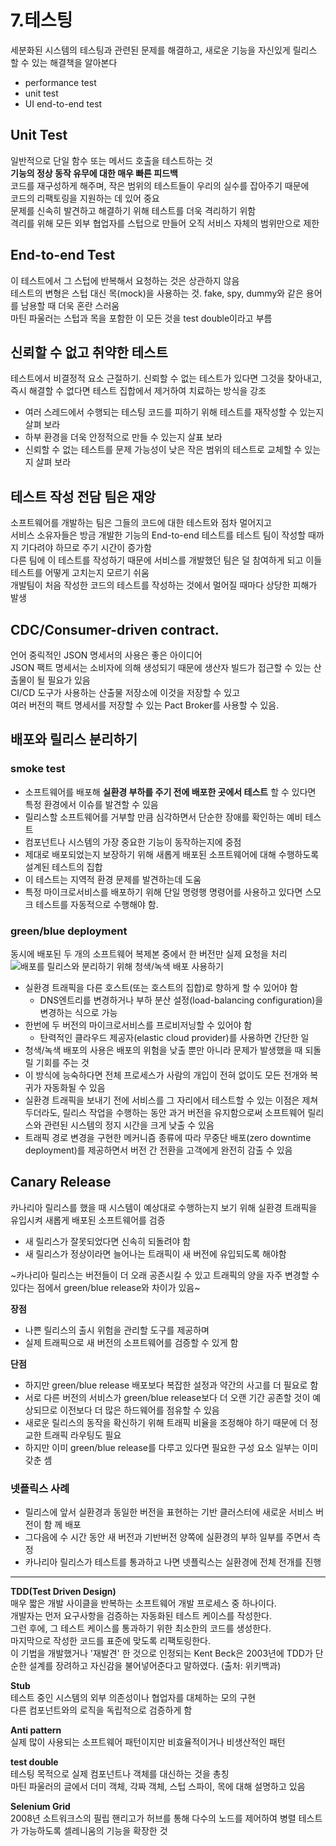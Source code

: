 # 7.테스팅  

세분화된 시스템의 테스팅과 관련된 문제를 해결하고, 새로운 기능을 자신있게 릴리스 할 수 있는 해결책을 알아본다  

-  performance test  
- unit test  
- UI end-to-end test

## Unit Test  
일반적으로 단일 함수 또는 메서드 호출을 테스트하는 것  
**기능의 정상 동작 유무에 대한 매우 빠른 피드백**  
코드를 재구성하게 해주며, 작은 범위의 테스트들이 우리의 실수를 잡아주기 때문에  
코드의 리팩토링을 지원하는 데 있어 중요  
문제를 신속히 발견하고 해결하기 위해 테스트를 더욱 격리하기 위함  
격리를 위해 모든 외부 협업자를 스텁으로 만들어 오직 서비스 자체의 범위만으로 제한  

## End-to-end Test 
이 테스트에서 그 스텁에 반복해서 요청하는 것은 상관하지 않음  
테스트의 변형은 스텁 대신 목(mock)을 사용하는 것. 
fake, spy, dummy와 같은 용어를 남용할 때 더욱 혼란 스러움  
마틴 파울러는 스텁과 목을 포함한 이 모든 것을 test double이라고 부름  
 
## 신뢰할 수 없고 취약한 테스트  
테스트에서 비결정적 요소 근절하기. 
신뢰할 수 없는 테스트가 있다면 그것을 찾아내고, 즉시 해결할 수 없다면 테스트 집합에서 제거하여 치료하는 방식을 강조  
- 여러 스레드에서 수행되는 테스팅 코드를 피하기 위해 테스트를 재작성할 수 있는지 살펴 보라   
- 하부 환경을 더욱 안정적으로 만들 수 있는지 살표 보라  
- 신뢰할 수 없는 테스트를 문제 가능성이 낮은 작은 범위의 테스트로 교체할 수 있는지 살펴 보라  

## 테스트 작성 전담 팀은 재앙  
소프트웨어를 개발하는 팀은 그들의 코드에 대한 테스트와 점차 멀어지고  
서비스 소유자들은 방금 개발한 기능의 End-to-end 테스트를 테스트 팀이 작성할 때까지 기다려야 하므로 주기 시간이 증가함  
다른 팀에 이 테스트를 작성하기 때문에 서비스를 개발했던 팀은 덜 참여하게 되고 이들 테스트를 어떻게 고치는지 모르기 쉬움  
개발팀이 처음 작성한 코드의 테스트를 작성하는 것에서 멀어질 때마다 상당한 피해가 발생  


## CDC/Consumer-driven contract. 
언어 중릭적인 JSON 명세서의 사용은 좋은 아이디어  
JSON 팩트 명세서는 소비자에 의해 생성되기 때문에 생산자 빌드가 접근할 수 있는 산출물이 될 필요가 있음  
CI/CD 도구가 사용하는 산출물 저장소에 이것을 저장할 수 있고  
여러 버전의 팩트 명세서를 저장할 수 있는 Pact Broker를 사용할 수 있음. 

## 배포와 릴리스 분리하기  
### smoke test   
- 소프트웨어를 배포해 **실환경 부하를 주기 전에 배포한 곳에서 테스트** 할 수 있다면 특정 환경에서 이슈를 발견할 수 있음     
- 릴리스할 소프트웨어를 거부할 만큼 심각하면서 단순한 장애를 확인하는 예비 테스트  
- 컴포넌트나 시스템의 가장 중요한 기능이 동작하는지에 중점  
- 제대로 배포되었는지 보장하기 위해 새롭게 배포된 소프트웨어에 대해 수행하도록 설계된 테스트의 집합  
- 이 테스트는 지역적 환경 문제를 발견하는데 도움   
- 특정 마이크로서비스를 배포하기 위해 단일 명령행 명령어를 사용하고 있다면 스모크 테스트를 자동적으로 수행해야 함. 
  
 
### green/blue deployment  
동시에 배포된 두 개의 소프트웨어 복제본 중에서 한 버전만 실제 요청을 처리  
![배포를 릴리스와 분리하기 위해 청색/녹색 배포 사용하기](./images/green_blue_deployment.jpeg)  
- 실환경 트래픽을 다른 호스트(또는 호스트의 집합)로 향하게 할 수 있어야 함  
	- DNS엔트리를 변경하거나 부하 분산 설정(load-balancing configuration)을 변경하는 식으로 가능  
- 한번에 두 버전의 마이크로서비스를 프로비저닝할 수 있어야 함  
	- 탄력적인 클라우드 제공자(elastic cloud provider)를 사용하면 간단한 일  
- 청색/녹색 배포의 사용은 배포의 위험을 낮출 뿐만 아니라 문제가 발생했을 때 되돌릴 기회를 주는 것   
- 이 방식에 능숙하다면 전체 프로세스가 사람의 개입이 전혀 없이도 모든 전개와 복귀가 자동화될 수 있음  
- 실환경 트래픽을 보내기 전에 서비스를 그 자리에서 테스트할 수 있는 이점은 제쳐두더라도, 릴리스 작업을 수행하는 동안 과거 버전을 유지함으로써 소프트웨어 릴리스와 관련된 시스템의 정지 시간을 크게 낮출 수 있음    
- 트래픽 경로 변경을 구현한 메커니즘 종류에 따라 무중단 배포(zero downtime deployment)를 제공하면서 버전 간 전환을 고객에게 완전히 감출 수 있음  

## Canary Release   
카나리아 릴리스를 했을 때 시스템이 예상대로 수행하는지 보기 위해 실환경 트래픽을 유입시켜 새롭게 배포된 소프트웨어를 검증  
- 새 릴리스가 잘못되었다면 신속히 되돌려야 함   
- 새 릴리스가 정상이라면 늘어나는 트래픽이 새 버전에 유입되도록 해야함   
  
~카나리아 릴리스는 버전들이 더 오래 공존시킬 수 있고 트래픽의 양을 자주 변경할 수 있다는 점에서 green/blue release와 차이가 있음~    
  
**장점**  
- 나쁜 릴리스의 출시 위험을 관리할 도구를 제공하며   
- 실제 트래픽으로 새 버전의 소프트웨어를 검증할 수 있게 함   

**단점**  
- 하지만 green/blue release 배포보다 복잡한 설정과 약간의 사고를 더 필요로 함    
- 서로 다른 버전의 서비스가 green/blue release보다 더 오랜 기간 공존할 것이 예상되므로 이전보다 더 많은 하드웨어를 점유할 수 있음   
- 새로운 릴리스의 동작을 확신하기 위해 트래픽 비율을 조정해야 하기 때문에 더 정교한 트래픽 라우팅도 필요  
- 하지만 이미 green/blue release를 다루고 있다면 필요한 구성 요소 일부는 이미 갖춘 셈   

### 넷플릭스 사례   
- 릴리스에 앞서 실환경과 동일한 버전을 표현하는 기반 클러스터에 새로운 서비스 버전이 함 께 배포  
- 그다음에 수 시간 동안 새 버전과 기반버전 양쪽에 실환경의 부하 일부를 주면서 측정   
- 카나리아 릴리스가 테스트를 통과하고 나면 넷플릭스는 실환경에 전체 전개를 진행   



 
---
**TDD(Test Driven Design)**   
매우 짧은 개발 사이클을 반복하는 소프트웨어 개발 프로세스 중 하나이다.  
개발자는 먼저 요구사항을 검증하는 자동화된 테스트 케이스를 작성한다.  
그런 후에, 그 테스트 케이스를 통과하기 위한 최소한의 코드를 생성한다.  
마지막으로 작성한 코드를 표준에 맞도록 리팩토링한다.  
이 기법을 개발했거나 '재발견' 한 것으로 인정되는 Kent Beck은 2003년에 TDD가 단순한 설계를 장려하고 자신감을 불어넣어준다고 말하였다. (출처: 위키백과)  

**Stub**  
테스트 중인 시스템의 외부 의존성이나 협업자를 대체하는 모의 구현  
다른 컴포넌트와의 로직을 독립적으로 검증하게 함  

**Anti pattern**  
실제 많이 사용되는 소프트웨어 패턴이지만 비효율적이거나 비생산적인 패턴  

**test double**  
테스팅 목적으로 실제 컴포넌트나 객체를 대신하는 것을 총칭  
마틴 파울러의 글에서 더미 객체, 각짜 객체, 스텁 스파이, 목에 대해 설명하고 있음   

**Selenium Grid**  
2008년 소트워크스의 필립 핸리고가 허브를 통해 다수의 노드를 제어하여 병렬 테스트가 가능하도록 셀레니움의 기능을 확장한 것  

